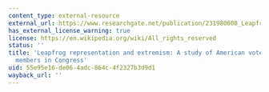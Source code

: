 ```yaml
---
content_type: external-resource
external_url: https://www.researchgate.net/publication/231980608_Leapfrog_Representation_and_Extremism_A_Study_of_American_Voters_and_Their_Members_in_Congress
has_external_license_warning: true
license: https://en.wikipedia.org/wiki/All_rights_reserved
status: ''
title: 'Leapfrog representation and extremism: A study of American voters and their
  members in Congress'
uid: 55e95e16-de06-4adc-864c-4f2327b3d9d1
wayback_url: ''
---
```

